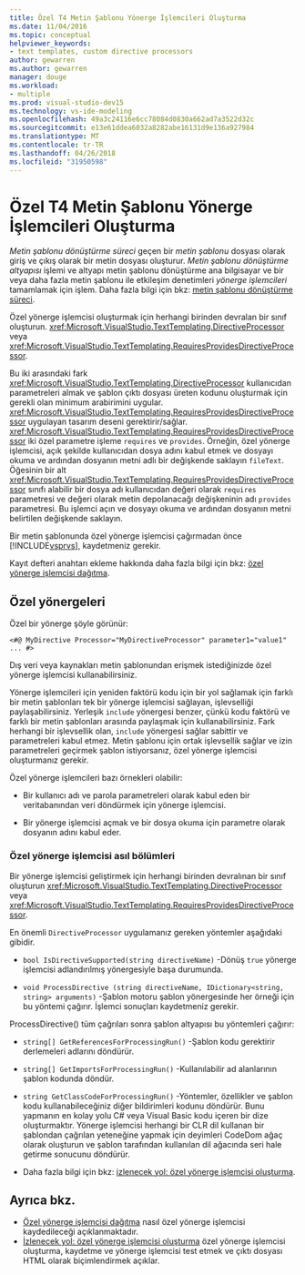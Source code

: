```yaml
---
title: Özel T4 Metin Şablonu Yönerge İşlemcileri Oluşturma
ms.date: 11/04/2016
ms.topic: conceptual
helpviewer_keywords:
- text templates, custom directive processors
author: gewarren
ms.author: gewarren
manager: douge
ms.workload:
- multiple
ms.prod: visual-studio-dev15
ms.technology: vs-ide-modeling
ms.openlocfilehash: 49a3c24116e6cc78084d0830a662ad7a3522d32c
ms.sourcegitcommit: e13e61ddea6032a8282abe16131d9e136a927984
ms.translationtype: MT
ms.contentlocale: tr-TR
ms.lasthandoff: 04/26/2018
ms.locfileid: "31950598"
---
```

# <a name="creating-custom-t4-text-template-directive-processors"></a>Özel T4 Metin Şablonu Yönerge İşlemcileri Oluşturma

*Metin şablonu dönüştürme süreci* geçen bir *metin şablonu* dosyası olarak giriş ve çıkış olarak bir metin dosyası oluşturur. *Metin şablonu dönüştürme altyapısı* işlemi ve altyapı metin şablonu dönüştürme ana bilgisayar ve bir veya daha fazla metin şablonu ile etkileşim denetimleri *yönerge işlemcileri* tamamlamak için işlem. Daha fazla bilgi için bkz: [metin şablonu dönüştürme süreci](../modeling/the-text-template-transformation-process.md).

Özel yönerge işlemcisi oluşturmak için herhangi birinden devralan bir sınıf oluşturun. <xref:Microsoft.VisualStudio.TextTemplating.DirectiveProcessor> veya <xref:Microsoft.VisualStudio.TextTemplating.RequiresProvidesDirectiveProcessor>.

Bu iki arasındaki fark <xref:Microsoft.VisualStudio.TextTemplating.DirectiveProcessor> kullanıcıdan parametreleri almak ve şablon çıktı dosyası üreten kodunu oluşturmak için gerekli olan minimum arabirimini uygular. <xref:Microsoft.VisualStudio.TextTemplating.RequiresProvidesDirectiveProcessor> uygulayan tasarım deseni gerektirir/sağlar. <xref:Microsoft.VisualStudio.TextTemplating.RequiresProvidesDirectiveProcessor> iki özel parametre işleme `requires` ve `provides`.  Örneğin, özel yönerge işlemcisi, açık şekilde kullanıcıdan dosya adını kabul etmek ve dosyayı okuma ve ardından dosyanın metni adlı bir değişkende saklayın `fileText`. Öğesinin bir alt <xref:Microsoft.VisualStudio.TextTemplating.RequiresProvidesDirectiveProcessor> sınıfı alabilir bir dosya adı kullanıcıdan değeri olarak `requires` parametresi ve değeri olarak metin depolanacağı değişkeninin adı `provides` parametresi. Bu işlemci açın ve dosyayı okuma ve ardından dosyanın metni belirtilen değişkende saklayın.

Bir metin şablonunda özel yönerge işlemcisi çağırmadan önce [!INCLUDE[vsprvs](../code-quality/includes/vsprvs_md.md)], kaydetmeniz gerekir.

Kayıt defteri anahtarı ekleme hakkında daha fazla bilgi için bkz: [özel yönerge işlemcisi dağıtma](../modeling/deploying-a-custom-directive-processor.md).

## <a name="custom-directives"></a>Özel yönergeleri

Özel bir yönerge şöyle görünür:

`<#@ MyDirective Processor="MyDirectiveProcessor" parameter1="value1" ... #>`

Dış veri veya kaynakları metin şablonundan erişmek istediğinizde özel yönerge işlemcisi kullanabilirsiniz.

Yönerge işlemcileri için yeniden faktörü kodu için bir yol sağlamak için farklı bir metin şablonları tek bir yönerge işlemcisi sağlayan, işlevselliği paylaşabilirsiniz. Yerleşik `include` yönergesi benzer, çünkü kodu faktörü ve farklı bir metin şablonları arasında paylaşmak için kullanabilirsiniz. Fark herhangi bir işlevsellik olan, `include` yönergesi sağlar sabittir ve parametreleri kabul etmez. Metin şablonu için ortak işlevsellik sağlar ve izin parametreleri geçirmek şablon istiyorsanız, özel yönerge işlemcisi oluşturmanız gerekir.

Özel yönerge işlemcileri bazı örnekleri olabilir:

-   Bir kullanıcı adı ve parola parametreleri olarak kabul eden bir veritabanından veri döndürmek için yönerge işlemcisi.

-   Bir yönerge işlemcisi açmak ve bir dosya okuma için parametre olarak dosyanın adını kabul eder.

### <a name="principal-parts-of-a-custom-directive-processor"></a>Özel yönerge işlemcisi asıl bölümleri

Bir yönerge işlemcisi geliştirmek için herhangi birinden devralınan bir sınıf oluşturun <xref:Microsoft.VisualStudio.TextTemplating.DirectiveProcessor> veya <xref:Microsoft.VisualStudio.TextTemplating.RequiresProvidesDirectiveProcessor>.

En önemli `DirectiveProcessor` uygulamanız gereken yöntemler aşağıdaki gibidir.

-   `bool IsDirectiveSupported(string directiveName)` -Dönüş `true` yönerge işlemcisi adlandırılmış yönergesiyle başa durumunda.

-   `void ProcessDirective (string directiveName, IDictionary<string, string> arguments)` -Şablon motoru şablon yönergesinde her örneği için bu yöntemi çağırır. İşlemci sonuçları kaydetmeniz gerekir.

ProcessDirective() tüm çağrıları sonra şablon altyapısı bu yöntemleri çağırır:

-   `string[] GetReferencesForProcessingRun()` -Şablon kodu gerektirir derlemeleri adlarını döndürür.

-   `string[] GetImportsForProcessingRun()` -Kullanılabilir ad alanlarının şablon kodunda döndür.

-   `string GetClassCodeForProcessingRun()` -Yöntemler, özellikler ve şablon kodu kullanabileceğiniz diğer bildirimleri kodunu döndürür. Bunu yapmanın en kolay yolu C# veya Visual Basic kodu içeren bir dize oluşturmaktır. Yönerge işlemcisi herhangi bir CLR dil kullanan bir şablondan çağrılan yeteneğine yapmak için deyimleri CodeDom ağaç olarak oluşturun ve şablon tarafından kullanılan dil ağacında seri hale getirme sonucunu döndürür.

-   Daha fazla bilgi için bkz: [izlenecek yol: özel yönerge işlemcisi oluşturma](../modeling/walkthrough-creating-a-custom-directive-processor.md).

## <a name="see-also"></a>Ayrıca bkz.

- [Özel yönerge işlemcisi dağıtma](../modeling/deploying-a-custom-directive-processor.md) nasıl özel yönerge işlemcisi kaydedileceği açıklanmaktadır.
- [İzlenecek yol: özel yönerge işlemcisi oluşturma](../modeling/walkthrough-creating-a-custom-directive-processor.md) özel yönerge işlemcisi oluşturma, kaydetme ve yönerge işlemcisi test etmek ve çıktı dosyası HTML olarak biçimlendirmek açıklar.